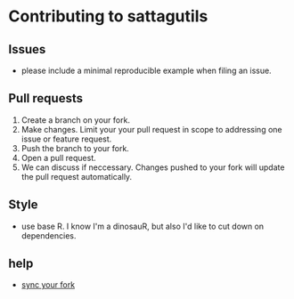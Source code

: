 # Contributing to sattagutils

## Issues

-  please include a minimal reproducible example when filing an issue.

## Pull requests
 
1. Create a branch on your fork.
2. Make changes. Limit your your pull request in scope to addressing one issue or feature request.
3. Push the branch to your fork.
4. Open a pull request.
5. We can discuss if neccessary. Changes pushed to your fork will update the pull request automatically.

## Style

- use base R. I know I'm a dinosauR, but also I'd like to cut down on dependencies.

## help

- [sync your fork](https://help.github.com/articles/syncing-a-fork/#platform-linux)

